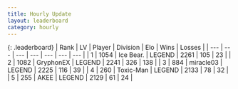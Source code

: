 ```yaml
---
title: Hourly Update
layout: leaderboard
category: hourly
---
```


{: .leaderboard}
| Rank | LV | Player | Division | Elo | Wins | Losses |
| --- | --- | --- | --- | --- | --- | --- |
| <span data-change="0">1</span> | 1054 | <span title="ID: 417840">Ice Bear.</span> | LEGEND | <span data-change="0">2261</span> | <span data-change="0">105</span> | <span data-change="0">23</span> |
| <span data-change="0">2</span> | 1082 | <span title="ID: 315148">GryphonEX</span> | LEGEND | <span data-change="-4">2241</span> | <span data-change="1">326</span> | <span data-change="1">138</span> |
| <span data-change="0">3</span> | 884 | <span title="ID: 416373">miracle03</span> | LEGEND | <span data-change="-9">2225</span> | <span data-change="0">116</span> | <span data-change="1">39</span> |
| <span data-change="0">4</span> | 260 | <span title="ID: 521263">Toxic-Man</span> | LEGEND | <span data-change="0">2133</span> | <span data-change="0">78</span> | <span data-change="0">32</span> |
| <span data-change="0">5</span> | 255 | <span title="ID: 455100">AKEE</span> | LEGEND | <span data-change="0">2129</span> | <span data-change="0">61</span> | <span data-change="0">24</span> |